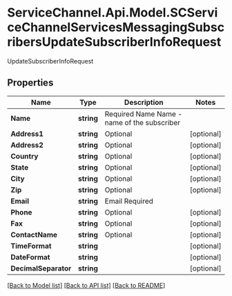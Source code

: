 # ServiceChannel.Api.Model.SCServiceChannelServicesMessagingSubscribersUpdateSubscriberInfoRequest
UpdateSubscriberInfoRequest

## Properties

Name | Type | Description | Notes
------------ | ------------- | ------------- | -------------
**Name** | **string** | Required Name              Name - name of the subscriber | 
**Address1** | **string** | Optional | [optional] 
**Address2** | **string** | Optional | [optional] 
**Country** | **string** | Optional | [optional] 
**State** | **string** | Optional | [optional] 
**City** | **string** | Optional | [optional] 
**Zip** | **string** | Optional | [optional] 
**Email** | **string** | Email Required | 
**Phone** | **string** | Optional | [optional] 
**Fax** | **string** | Optional | [optional] 
**ContactName** | **string** | Optional | [optional] 
**TimeFormat** | **string** |  | [optional] 
**DateFormat** | **string** |  | [optional] 
**DecimalSeparator** | **string** |  | [optional] 

[[Back to Model list]](../README.md#documentation-for-models) [[Back to API list]](../README.md#documentation-for-api-endpoints) [[Back to README]](../README.md)

